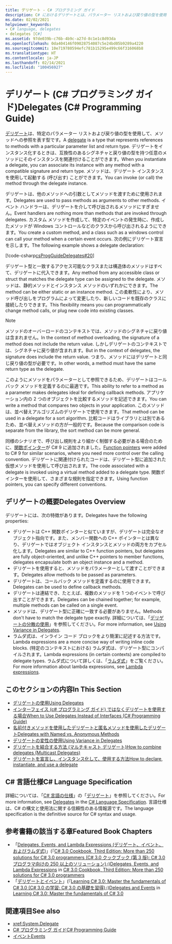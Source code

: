 ```yaml
---
title: デリゲート - C# プログラミング ガイド
description: C# におけるデリゲートとは、パラメーター リストおよび戻り値の型を使用して、メソッドを参照する型です。 デリゲートは、他のメソッドへの引数としてメソッドを渡すために使用されます。
ms.date: 02/02/2021
helpviewer_keywords:
- C# language, delegates
- delegates [C#]
ms.assetid: 97de039b-c76b-4b9c-a27d-8c1e1c8d93da
ms.openlocfilehash: 0da404146f09028754087c5e24bd05b9289a4220
ms.sourcegitcommit: 10e719780594efc781b15295e499c66f316068b8
ms.translationtype: HT
ms.contentlocale: ja-JP
ms.lasthandoff: 02/14/2021
ms.locfileid: "100456927"
---
```

# <a name="delegates-c-programming-guide"></a><span data-ttu-id="7dd80-104">デリゲート (C# プログラミング ガイド)</span><span class="sxs-lookup"><span data-stu-id="7dd80-104">Delegates (C# Programming Guide)</span></span>

<span data-ttu-id="7dd80-105">[デリゲート](../../language-reference/builtin-types/reference-types.md)は、特定のパラメーター リストおよび戻り値の型を使用して、メソッドへの参照を表す型です。</span><span class="sxs-lookup"><span data-stu-id="7dd80-105">A [delegate](../../language-reference/builtin-types/reference-types.md) is a type that represents references to methods with a particular parameter list and return type.</span></span> <span data-ttu-id="7dd80-106">デリゲートをインスタンス化するときは、互換性のあるシグネチャと戻り値の型を持つ任意のメソッドにそのインスタンスを関連付けることができます。</span><span class="sxs-lookup"><span data-stu-id="7dd80-106">When you instantiate a delegate, you can associate its instance with any method with a compatible signature and return type.</span></span> <span data-ttu-id="7dd80-107">メソッドは、デリゲート インスタンスを使用して起動する (呼び出す) ことができます。</span><span class="sxs-lookup"><span data-stu-id="7dd80-107">You can invoke (or call) the method through the delegate instance.</span></span>

<span data-ttu-id="7dd80-108">デリゲートは、他のメソッドへの引数としてメソッドを渡すために使用されます。</span><span class="sxs-lookup"><span data-stu-id="7dd80-108">Delegates are used to pass methods as arguments to other methods.</span></span> <span data-ttu-id="7dd80-109">イベント ハンドラーは、デリゲートを介して呼び出されるメソッドにすぎません。</span><span class="sxs-lookup"><span data-stu-id="7dd80-109">Event handlers are nothing more than methods that are invoked through delegates.</span></span> <span data-ttu-id="7dd80-110">カスタム メソッドを作成して、特定のイベントの発生時に、作成したメソッドが Windows コントロールなどのクラスから呼び出されるようにできます。</span><span class="sxs-lookup"><span data-stu-id="7dd80-110">You create a custom method, and a class such as a windows control can call your method when a certain event occurs.</span></span> <span data-ttu-id="7dd80-111">次の例にデリゲート宣言を示します。</span><span class="sxs-lookup"><span data-stu-id="7dd80-111">The following example shows a delegate declaration:</span></span>

[!code-csharp[csProgGuideDelegates#20](~/samples/snippets/csharp/VS_Snippets_VBCSharp/csProgGuideDelegates/CS/Delegates.cs#20)]

<span data-ttu-id="7dd80-112">デリゲート型と一致するアクセス可能なクラスまたは構造体のメソッドはすべて、デリゲートに代入できます。</span><span class="sxs-lookup"><span data-stu-id="7dd80-112">Any method from any accessible class or struct that matches the delegate type can be assigned to the delegate.</span></span> <span data-ttu-id="7dd80-113">メソッドは、静的メソッドとインスタンス メソッドのいずれかにできます。</span><span class="sxs-lookup"><span data-stu-id="7dd80-113">The method can be either static or an instance method.</span></span> <span data-ttu-id="7dd80-114">この柔軟性により、メソッド呼び出しをプログラムによって変更したり、新しいコードを既存のクラスに接続したりできます。</span><span class="sxs-lookup"><span data-stu-id="7dd80-114">This flexibility means you can programmatically change method calls, or plug new code into existing classes.</span></span>

> [!NOTE]
> <span data-ttu-id="7dd80-115">メソッドのオーバーロードのコンテキストでは、メソッドのシグネチャに戻り値は含まれません。</span><span class="sxs-lookup"><span data-stu-id="7dd80-115">In the context of method overloading, the signature of a method does not include the return value.</span></span> <span data-ttu-id="7dd80-116">しかしデリゲートのコンテキストでは、シグネチャに戻り値が含まれます。</span><span class="sxs-lookup"><span data-stu-id="7dd80-116">But in the context of delegates, the signature does include the return value.</span></span> <span data-ttu-id="7dd80-117">つまり、メソッドにはデリゲートと同じ戻り値の型が必要です。</span><span class="sxs-lookup"><span data-stu-id="7dd80-117">In other words, a method must have the same return type as the delegate.</span></span>

<span data-ttu-id="7dd80-118">このようにメソッドをパラメーターとして参照できるため、デリゲートはコールバック メソッドを定義するのに最適です。</span><span class="sxs-lookup"><span data-stu-id="7dd80-118">This ability to refer to a method as a parameter makes delegates ideal for defining callback methods.</span></span> <span data-ttu-id="7dd80-119">アプリケーション内の 2 つのオブジェクトを比較するメソッドを記述できます。</span><span class="sxs-lookup"><span data-stu-id="7dd80-119">You can write a method that compares two objects in your application.</span></span> <span data-ttu-id="7dd80-120">このメソッドは、並べ替えアルゴリズムのデリゲートで使用できます。</span><span class="sxs-lookup"><span data-stu-id="7dd80-120">That method can be used in a delegate for a sort algorithm.</span></span> <span data-ttu-id="7dd80-121">比較コードはライブラリとは別であるため、並べ替えメソッドの方が一般的です。</span><span class="sxs-lookup"><span data-stu-id="7dd80-121">Because the comparison code is separate from the library, the sort method can be more general.</span></span>

<span data-ttu-id="7dd80-122">同様のシナリオで、呼び出し規則をより細かく制御する必要がある場合のために、[関数ポインター](~/_csharplang/proposals/csharp-9.0/function-pointers.md)が C# 9 に追加されました。</span><span class="sxs-lookup"><span data-stu-id="7dd80-122">[Function pointers](~/_csharplang/proposals/csharp-9.0/function-pointers.md) were added to C# 9 for similar scenarios, where you need more control over the calling convention.</span></span> <span data-ttu-id="7dd80-123">デリゲートに関連付けられたコードは、デリゲート型に追加された仮想メソッドを使用して呼び出されます。</span><span class="sxs-lookup"><span data-stu-id="7dd80-123">The code associated with a delegate is invoked using a virtual method added to a delegate type.</span></span> <span data-ttu-id="7dd80-124">関数ポインターを使用して、さまざまな規則を指定できます。</span><span class="sxs-lookup"><span data-stu-id="7dd80-124">Using function pointers, you can specify different conventions.</span></span>

## <a name="delegates-overview"></a><span data-ttu-id="7dd80-125">デリゲートの概要</span><span class="sxs-lookup"><span data-stu-id="7dd80-125">Delegates Overview</span></span>

<span data-ttu-id="7dd80-126">デリゲートには、次の特徴があります。</span><span class="sxs-lookup"><span data-stu-id="7dd80-126">Delegates have the following properties:</span></span>

- <span data-ttu-id="7dd80-127">デリゲートは C++ 関数ポインターと似ていますが、デリゲートは完全なオブジェクト指向です。また、メンバー関数への C++ ポインターとは異なり、デリゲートではオブジェクト インスタンスとメソッドの両方をカプセル化します。</span><span class="sxs-lookup"><span data-stu-id="7dd80-127">Delegates are similar to C++ function pointers, but delegates are fully object-oriented, and unlike C++ pointers to member functions, delegates encapsulate both an object instance and a method.</span></span>
- <span data-ttu-id="7dd80-128">デリゲートを使用すると、メソッドをパラメーターとして渡すことができます。</span><span class="sxs-lookup"><span data-stu-id="7dd80-128">Delegates allow methods to be passed as parameters.</span></span>
- <span data-ttu-id="7dd80-129">デリゲートは、コールバック メソッドを定義するのに使用できます。</span><span class="sxs-lookup"><span data-stu-id="7dd80-129">Delegates can be used to define callback methods.</span></span>
- <span data-ttu-id="7dd80-130">デリゲートは連結でき、たとえば、複数のメソッドを 1 つのイベントで呼び出すことができます。</span><span class="sxs-lookup"><span data-stu-id="7dd80-130">Delegates can be chained together; for example, multiple methods can be called on a single event.</span></span>
- <span data-ttu-id="7dd80-131">メソッドは、デリゲート型に正確に一致する必要がありません。</span><span class="sxs-lookup"><span data-stu-id="7dd80-131">Methods don't have to match the delegate type exactly.</span></span> <span data-ttu-id="7dd80-132">詳細については、「[デリゲートの分散の使用](../concepts/covariance-contravariance/using-variance-in-delegates.md)」を参照してください。</span><span class="sxs-lookup"><span data-stu-id="7dd80-132">For more information, see [Using Variance in Delegates](../concepts/covariance-contravariance/using-variance-in-delegates.md).</span></span>
- <span data-ttu-id="7dd80-133">ラムダ式は、インライン コード ブロックをより簡潔に記述する方法です。</span><span class="sxs-lookup"><span data-stu-id="7dd80-133">Lambda expressions are a more concise way of writing inline code blocks.</span></span> <span data-ttu-id="7dd80-134">(特定のコンテキストにおける) ラムダ式は、デリゲート型にコンパイルされます。</span><span class="sxs-lookup"><span data-stu-id="7dd80-134">Lambda expressions (in certain contexts) are compiled to delegate types.</span></span> <span data-ttu-id="7dd80-135">ラムダ式について詳しくは、「[ラムダ式](../../language-reference/operators/lambda-expressions.md)」をご覧ください。</span><span class="sxs-lookup"><span data-stu-id="7dd80-135">For more information about lambda expressions, see [Lambda expressions](../../language-reference/operators/lambda-expressions.md).</span></span>

## <a name="in-this-section"></a><span data-ttu-id="7dd80-136">このセクションの内容</span><span class="sxs-lookup"><span data-stu-id="7dd80-136">In This Section</span></span>

- [<span data-ttu-id="7dd80-137">デリゲートの使用</span><span class="sxs-lookup"><span data-stu-id="7dd80-137">Using Delegates</span></span>](./using-delegates.md)
- <span data-ttu-id="7dd80-138">[インターフェイス (c# プログラミング ガイド) ではなくデリゲートを使用する場合](/previous-versions/visualstudio/visual-studio-2010/ms173173(v=vs.100))</span><span class="sxs-lookup"><span data-stu-id="7dd80-138">[When to Use Delegates Instead of Interfaces (C# Programming Guide)](/previous-versions/visualstudio/visual-studio-2010/ms173173(v=vs.100))</span></span>
- [<span data-ttu-id="7dd80-139">名前付きメソッドを使用したデリゲートと匿名メソッドを使用したデリゲート</span><span class="sxs-lookup"><span data-stu-id="7dd80-139">Delegates with Named vs. Anonymous Methods</span></span>](./delegates-with-named-vs-anonymous-methods.md)
- [<span data-ttu-id="7dd80-140">デリゲートの変性の使用</span><span class="sxs-lookup"><span data-stu-id="7dd80-140">Using Variance in Delegates</span></span>](../concepts/covariance-contravariance/using-variance-in-delegates.md)
- [<span data-ttu-id="7dd80-141">デリゲートを結合する方法 (マルチキャスト デリゲート)</span><span class="sxs-lookup"><span data-stu-id="7dd80-141">How to combine delegates (Multicast Delegates)</span></span>](./how-to-combine-delegates-multicast-delegates.md)
- [<span data-ttu-id="7dd80-142">デリゲートを宣言し、インスタンス化して、使用する方法</span><span class="sxs-lookup"><span data-stu-id="7dd80-142">How to declare, instantiate, and use a delegate</span></span>](./how-to-declare-instantiate-and-use-a-delegate.md)

## <a name="c-language-specification"></a><span data-ttu-id="7dd80-143">C# 言語仕様</span><span class="sxs-lookup"><span data-stu-id="7dd80-143">C# Language Specification</span></span>

<span data-ttu-id="7dd80-144">詳細については、「[C# 言語の仕様](/dotnet/csharp/language-reference/language-specification/introduction)」の「[デリゲート](~/_csharplang/spec/delegates.md)」を参照してください。</span><span class="sxs-lookup"><span data-stu-id="7dd80-144">For more information, see [Delegates](~/_csharplang/spec/delegates.md) in the [C# Language Specification](/dotnet/csharp/language-reference/language-specification/introduction).</span></span> <span data-ttu-id="7dd80-145">言語仕様は、C# の構文と使用法に関する信頼性のある情報源です。</span><span class="sxs-lookup"><span data-stu-id="7dd80-145">The language specification is the definitive source for C# syntax and usage.</span></span>

## <a name="featured-book-chapters"></a><span data-ttu-id="7dd80-146">参考書籍の該当する章</span><span class="sxs-lookup"><span data-stu-id="7dd80-146">Featured Book Chapters</span></span>

- <span data-ttu-id="7dd80-147">「[Delegates, Events, and Lambda Expressions (デリゲート、イベント、およびラムダ式)](/previous-versions/visualstudio/visual-studio-2008/ff518994(v=orm.10))」(『[C# 3.0 Cookbook, Third Edition: More than 250 solutions for C# 3.0 programmers (C# 3.0 クックブック (第 3 版): C# 3.0 プログラマ向けの 250 以上のソリューション)](/previous-versions/visualstudio/visual-studio-2008/ff518995(v=orm.10))』)</span><span class="sxs-lookup"><span data-stu-id="7dd80-147">[Delegates, Events, and Lambda Expressions](/previous-versions/visualstudio/visual-studio-2008/ff518994(v=orm.10)) in [C# 3.0 Cookbook, Third Edition: More than 250 solutions for C# 3.0 programmers](/previous-versions/visualstudio/visual-studio-2008/ff518995(v=orm.10))</span></span>
- <span data-ttu-id="7dd80-148">「[デリゲートとイベント](/previous-versions/visualstudio/visual-studio-2008/ff652490(v=orm.10))」(『[Learning C# 3.0: Master the fundamentals of C# 3.0 (C# 3.0 の学習: C# 3.0 の基礎を習得)](/previous-versions/visualstudio/visual-studio-2008/ff652493(v=orm.10))』)</span><span class="sxs-lookup"><span data-stu-id="7dd80-148">[Delegates and Events](/previous-versions/visualstudio/visual-studio-2008/ff652490(v=orm.10)) in [Learning C# 3.0: Master the fundamentals of C# 3.0](/previous-versions/visualstudio/visual-studio-2008/ff652493(v=orm.10))</span></span>

## <a name="see-also"></a><span data-ttu-id="7dd80-149">関連項目</span><span class="sxs-lookup"><span data-stu-id="7dd80-149">See also</span></span>

- <xref:System.Delegate>
- [<span data-ttu-id="7dd80-150">C# プログラミング ガイド</span><span class="sxs-lookup"><span data-stu-id="7dd80-150">C# Programming Guide</span></span>](../index.md)
- [<span data-ttu-id="7dd80-151">イベント</span><span class="sxs-lookup"><span data-stu-id="7dd80-151">Events</span></span>](../events/index.md)
